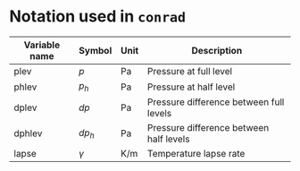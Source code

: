 # Notation used in `conrad`

Variable name | Symbol | Unit | Description
--------------|--------|------|-----
plev | $p$ | Pa | Pressure at full level
phlev | $p_h$ | Pa | Pressure at half level
dplev | $dp$ | Pa | Pressure difference between full levels
dphlev | $dp_h$ | Pa | Pressure difference between half levels
lapse | $\gamma$ | K/m | Temperature lapse rate
